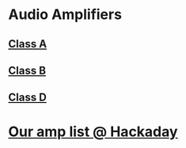 # Audio Amplifiers

## [Class A](https://github.com/forart/ODFAS/blob/main/ClassA.md)
## [Class B](https://github.com/forart/ODFAS/blob/main/ClassB.md)
## [Class D](https://github.com/forart/ODFAS/blob/main/ClassD.md)


# [Our amp list @ Hackaday](https://hackaday.io/list/164049-odfas-amplifiers)
